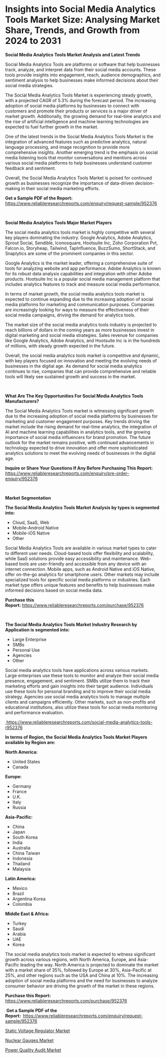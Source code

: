 <p><h1>Insights into Social Media Analytics Tools Market Size: Analysing Market Share, Trends, and Growth from 2024 to 2031</h1></p><p><strong>Social Media Analytics Tools Market Analysis and Latest Trends</strong></p>
<p><p>Social Media Analytics Tools are platforms or software that help businesses track, analyze, and interpret data from their social media accounts. These tools provide insights into engagement, reach, audience demographics, and sentiment analysis to help businesses make informed decisions about their social media strategies.</p><p>The Social Media Analytics Tools Market is experiencing steady growth, with a projected CAGR of 5.3% during the forecast period. The increasing adoption of social media platforms by businesses to connect with customers and promote their products or services is a major driver of market growth. Additionally, the growing demand for real-time analytics and the rise of artificial intelligence and machine learning technologies are expected to fuel further growth in the market.</p><p>One of the latest trends in the Social Media Analytics Tools Market is the integration of advanced features such as predictive analytics, natural language processing, and image recognition to provide more comprehensive insights. Another emerging trend is the emphasis on social media listening tools that monitor conversations and mentions across various social media platforms to help businesses understand customer feedback and sentiment.</p><p>Overall, the Social Media Analytics Tools Market is poised for continued growth as businesses recognize the importance of data-driven decision-making in their social media marketing efforts.</p></p>
<p><strong>Get a Sample PDF of the Report:&nbsp;</strong> <a href="https://www.reliableresearchreports.com/enquiry/request-sample/952376">https://www.reliableresearchreports.com/enquiry/request-sample/952376</a></p>
<p>&nbsp;</p>
<p><strong>Social Media Analytics Tools Major Market Players</strong></p>
<p><p>The social media analytics tools market is highly competitive with several key players dominating the industry. Google Analytics, Adobe Analytics, Sprout Social, Sendible, Iconosquare, Hootsuite Inc, Zoho Corporation Pvt, Falcon.io, Storyheap, Tailwind, TapInfluence, BuzzSumo, ShortStack, and Snaplytics are some of the prominent companies in this sector.</p><p>Google Analytics is the market leader, offering a comprehensive suite of tools for analyzing website and app performance. Adobe Analytics is known for its robust data analysis capabilities and integration with other Adobe products. Hootsuite Inc is a popular social media management platform that includes analytics features to track and measure social media performance.</p><p>In terms of market growth, the social media analytics tools market is expected to continue expanding due to the increasing adoption of social media platforms for marketing and communication purposes. Companies are increasingly looking for ways to measure the effectiveness of their social media campaigns, driving the demand for analytics tools.</p><p>The market size of the social media analytics tools industry is projected to reach billions of dollars in the coming years as more businesses invest in digital marketing and social media strategies. Sales revenue for companies like Google Analytics, Adobe Analytics, and Hootsuite Inc is in the hundreds of millions, with steady growth expected in the future.</p><p>Overall, the social media analytics tools market is competitive and dynamic, with key players focused on innovation and meeting the evolving needs of businesses in the digital age. As demand for social media analytics continues to rise, companies that can provide comprehensive and reliable tools will likely see sustained growth and success in the market.</p></p>
<p>&nbsp;</p>
<p><strong>What Are The Key Opportunities For Social Media Analytics Tools Manufacturers?</strong></p>
<p><p>The Social Media Analytics Tools market is witnessing significant growth due to the increasing adoption of social media platforms by businesses for marketing and customer engagement purposes. Key trends driving the market include the rising demand for real-time analytics, the integration of AI and machine learning capabilities in analytics tools, and the growing importance of social media influencers for brand promotion. The future outlook for the market remains positive, with continued advancements in technology expected to drive innovation and offer more sophisticated analytics solutions to meet the evolving needs of businesses in the digital age.</p></p>
<p><strong>Inquire or Share Your Questions If Any Before Purchasing This Report:</strong> <a href="https://www.reliableresearchreports.com/enquiry/pre-order-enquiry/952376">https://www.reliableresearchreports.com/enquiry/pre-order-enquiry/952376</a></p>
<p>&nbsp;</p>
<p><strong>Market Segmentation</strong></p>
<p><strong>The Social Media Analytics Tools Market Analysis by types is segmented into:</strong></p>
<p><ul><li>Cloud, SaaS, Web</li><li>Mobile-Android Native</li><li>Mobile-iOS Native</li><li>Other</li></ul></p>
<p><p>Social Media Analytics Tools are available in various market types to cater to different user needs. Cloud-based tools offer flexibility and scalability, while SaaS solutions provide easy accessibility and maintenance. Web-based tools are user-friendly and accessible from any device with an internet connection. Mobile apps, such as Android Native and iOS Native, offer on-the-go analytics for smartphone users. Other markets may include specialized tools for specific social media platforms or industries. Each market type offers unique features and benefits to help businesses make informed decisions based on social media data.</p></p>
<p><strong>Purchase this Report:&nbsp;</strong><a href="https://www.reliableresearchreports.com/purchase/952376">https://www.reliableresearchreports.com/purchase/952376</a></p>
<p>&nbsp;</p>
<p><strong>The Social Media Analytics Tools Market Industry Research by Application is segmented into:</strong></p>
<p><ul><li>Large Enterprise</li><li>SMBs</li><li>Personal Use</li><li>Agencies</li><li>Other</li></ul></p>
<p><p>Social media analytics tools have applications across various markets. Large enterprises use these tools to monitor and analyze their social media presence, engagement, and sentiment. SMBs utilize them to track their marketing efforts and gain insights into their target audience. Individuals use these tools for personal branding and to improve their social media strategy. Agencies use social media analytics tools to manage multiple clients and campaigns efficiently. Other markets, such as non-profits and educational institutions, also utilize these tools for social media monitoring and performance evaluation.</p></p>
<p><a href="https://www.reliableresearchreports.com/social-media-analytics-tools-r952376">&nbsp;https://www.reliableresearchreports.com/social-media-analytics-tools-r952376</a></p>
<p><strong>In terms of Region, the Social Media Analytics Tools Market Players available by Region are:</strong></p>
<p>
    <p> <strong> North America: </strong>
        <ul>
            <li>United States</li>
            <li>Canada</li>
        </ul>
        </p> 
    <p> <strong> Europe: </strong>
        <ul>
            <li>Germany</li>
            <li>France</li>
            <li>U.K.</li>
            <li>Italy</li>
            <li>Russia</li>
        </ul>
        </p> 
    <p> <strong> Asia-Pacific: </strong>
        <ul>
            <li>China</li>
            <li>Japan</li>
            <li>South Korea</li>
            <li>India</li>
            <li>Australia</li>
            <li>China Taiwan</li>
            <li>Indonesia</li>
            <li>Thailand</li>
            <li>Malaysia</li>
        </ul>
        </p> 
    <p> <strong> Latin America: </strong>
        <ul>
            <li>Mexico</li>
            <li>Brazil</li>
            <li>Argentina Korea</li>
            <li>Colombia</li>
        </ul>
        </p> 
    <p> <strong> Middle East & Africa: </strong>
        <ul>
            <li>Turkey</li>
            <li>Saudi</li>
            <li>Arabia</li>
            <li>UAE</li>
            <li>Korea</li>
        </ul>
    </p>
    </p>
<p><p>The social media analytics tools market is expected to witness significant growth across various regions, with North America, Europe, and Asia-Pacific leading the way. North America is projected to dominate the market with a market share of 35%, followed by Europe at 30%, Asia-Pacific at 25%, and other regions such as the USA and China at 10%. The increasing adoption of social media platforms and the need for businesses to analyze consumer behavior are driving the growth of the market in these regions.</p></p>
<p><strong>Purchase this Report: </strong><a href="https://www.reliableresearchreports.com/purchase/952376">https://www.reliableresearchreports.com/purchase/952376</a></p>
<p>&nbsp;<strong>Get a Sample PDF of the Report:&nbsp;&nbsp;</strong><a href="https://www.reliableresearchreports.com/enquiry/request-sample/952376">https://www.reliableresearchreports.com/enquiry/request-sample/952376</a></p>
<p><strong></strong></p>
<p><p><a href="https://www.linkedin.com/pulse/static-voltage-regulator-market-size-reveals-best-marketing-xzhhf?trackingId=8j1BKnIbH8JxF0ucEtTvfQ%3D%3D">Static Voltage Regulator Market</a></p><p><a href="https://www.linkedin.com/pulse/nuclear-gauges-market-key-successful-business-strategy-forecast-42ucf?trackingId=%2FbeTIwpaMVKIxCE4YHaxLg%3D%3D">Nuclear Gauges Market</a></p><p><a href="https://www.linkedin.com/pulse/power-quality-audit-market-trends-forecast-competitive-analysis-uxcyf?trackingId=5HBv7c2RoVyHDSIYD3qRrw%3D%3D">Power Quality Audit Market</a></p></p>